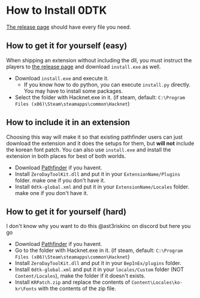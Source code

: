 How to Install 0DTK
=====

[The release page](https://github.com/prodzpod/ZeroDayToolKit/releases/latest) should have every file you need.

## How to get it for yourself (easy)
When shipping an extension without including the dll, you must instruct the players to [the release page](https://https://github.com/prodzpod/ZeroDayToolKit/releases/latest) and download `install.exe` as well.
- Download `install.exe` and execute it.
  - If you know how to do python, you can execute `install.py` directly. You may have to install some packages.
- Select the folder with Hacknet.exe in it. (if steam, default: `C:\Program Files (x86)\Steam\steamapps\common\Hacknet`)

## How to include it in an extension
Choosing this way will make it so that existing pathfinder users can just download the extension and it does the setups for them, but **will not** include the korean font patch. You can also use `install.exe` and install the extension in both places for best of both worlds.
- Download [Pathfinder](https://github.com/Arkhist/Hacknet-Pathfinder/releases/latest) if you havent.
- Install `ZeroDayToolKit.dll` and put it in your `ExtensionName/Plugins` folder. make one if you don't have it.
- Install `0dtk-global.xml` and put it in your `ExtensionName/Locales` folder. make one if you don't have it.

## How to get it for yourself (hard)
I don't know why you want to do this @ast3riskinc on discord but here you go
- Download [Pathfinder](https://github.com/Arkhist/Hacknet-Pathfinder/releases/latest) if you havent.
- Go to the folder with Hacknet.exe in it. (if steam, default: `C:\Program Files (x86)\Steam\steamapps\common\Hacknet`)
- Install `ZeroDayToolKit.dll` and put it in your `BepInEx/plugins` folder.
- Install `0dtk-global.xml` and put it in your `locales/Custom` folder (NOT `Content/Locales`), make the folder if it doesn't exists.
- Install `KRPatch.zip` and replace the contents of `Content\Locales\ko-kr\Fonts` with the contents of the zip file.